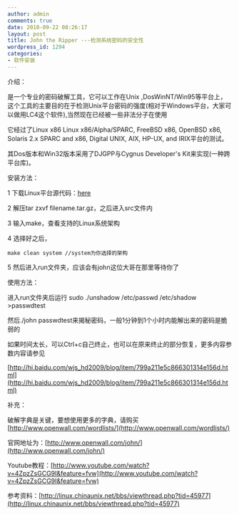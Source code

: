 ```yaml
---
author: admin
comments: true
date: 2010-09-22 08:26:17
layout: post
title: John the Ripper ---检测系统密码的安全性
wordpress_id: 1294
categories:
- 软件安装
---
```


介绍：

是一个专业的密码破解工具，它可以工作在Unix ,DosWinNT/Win95等平台上，这个工具的主要目的在于检测Unix平台密码的强度(相对于Windows平台，大家可以做用LC4这个软件),当然现在已经被一些非法分子在使用  

它经过了Linux x86 Linux x86/Alpha/SPARC, FreeBSD x86, OpenBSD x86, Solaris 2.x SPARC and x86, Digital UNIX, AIX, HP-UX, and IRIX平台的测试。  

其Dos版本和Win32版本采用了DJGPP与Cygnus Developer's Kit来实现(一种跨平台库)。

安装方法：

1 下载Linux平台源代码：[here](http://www.openwall.com/john/g/john-1.7.6.tar.gz)

2 解压tar zxvf filename.tar.gz，之后进入src文件内

3 输入make，查看支持的Linux系统架构

4 选择好之后，  

    make clean system //system为你选择的架构

5 然后进入run文件夹，应该会有john这位大哥在那里等待你了

使用方法：

进入run文件夹后运行
    sudo ./unshadow /etc/passwd /etc/shadow >passwdtest

然后./john passwdtest来揭秘密码，一般1分钟到1个小时内能解出来的密码是脆弱的

如果时间太长，可以Ctrl+c自己终止，也可以在原来终止的部分恢复，更多内容参数内容请参见

[http://hi.baidu.com/wjs_hd2009/blog/item/799a211e5c866301314e156d.html](http://hi.baidu.com/wjs_hd2009/blog/item/799a211e5c866301314e156d.html)

补充：  

破解字典是关键，要想使用更多的字典，请购买[http://www.openwall.com/wordlists/](http://www.openwall.com/wordlists/)

官网地址为：[http://www.openwall.com/john/](http://www.openwall.com/john/)

Youtube教程：[http://www.youtube.com/watch?v=4ZpzZsGCG9I&feature=fvw](http://www.youtube.com/watch?v=4ZpzZsGCG9I&feature=fvw)

参考资料：[http://linux.chinaunix.net/bbs/viewthread.php?tid=45977](http://linux.chinaunix.net/bbs/viewthread.php?tid=45977)

